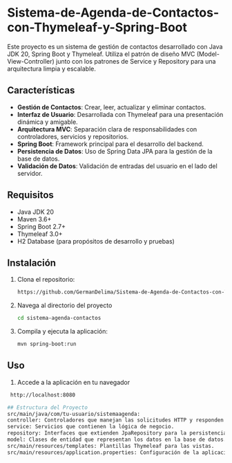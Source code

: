 # Sistema-de-Agenda-de-Contactos-con-Thymeleaf-y-Spring-Boot

Este proyecto es un sistema de gestión de contactos desarrollado con Java JDK 20, Spring Boot y Thymeleaf. Utiliza el patrón de diseño MVC (Model-View-Controller) junto con los patrones de Service y Repository para una arquitectura limpia y escalable.

## Características

- **Gestión de Contactos**: Crear, leer, actualizar y eliminar contactos.
- **Interfaz de Usuario**: Desarrollada con Thymeleaf para una presentación dinámica y amigable.
- **Arquitectura MVC**: Separación clara de responsabilidades con controladores, servicios y repositorios.
- **Spring Boot**: Framework principal para el desarrollo del backend.
- **Persistencia de Datos**: Uso de Spring Data JPA para la gestión de la base de datos.
- **Validación de Datos**: Validación de entradas del usuario en el lado del servidor.

## Requisitos

- Java JDK 20
- Maven 3.6+
- Spring Boot 2.7+
- Thymeleaf 3.0+
- H2 Database (para propósitos de desarrollo y pruebas)

## Instalación

1. Clona el repositorio:
   ```sh
   https://github.com/GermanDelima/Sistema-de-Agenda-de-Contactos-con-Thymeleaf-y-Spring-Boot.git
2. Navega al directorio del proyecto
   ```sh
   cd sistema-agenda-contactos

4. Compila y ejecuta la aplicación:
   ```sh
   mvn spring-boot:run
## Uso
1. Accede a la aplicación en tu navegador
  ```sh
   http://localhost:8080

## Estructura del Proyecto
src/main/java/com/tu-usuario/sistemaagenda:
controller: Controladores que manejan las solicitudes HTTP y responden con vistas.
service: Servicios que contienen la lógica de negocio.
repository: Interfaces que extienden JpaRepository para la persistencia de datos.
model: Clases de entidad que representan los datos en la base de datos.
src/main/resources/templates: Plantillas Thymeleaf para las vistas.
src/main/resources/application.properties: Configuración de la aplicación.

